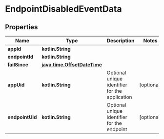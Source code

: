 
# EndpointDisabledEventData

## Properties
Name | Type | Description | Notes
------------ | ------------- | ------------- | -------------
**appId** | **kotlin.String** |  | 
**endpointId** | **kotlin.String** |  | 
**failSince** | [**java.time.OffsetDateTime**](java.time.OffsetDateTime.md) |  | 
**appUid** | **kotlin.String** | Optional unique identifier for the application |  [optional]
**endpointUid** | **kotlin.String** | Optional unique identifier for the endpoint |  [optional]



